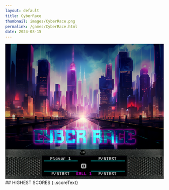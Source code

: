 ```yaml
---
layout: default
title: CyberRace
thumbnail: images/CyberRace.png
permalink: /games/CyberRace.html
date: 2024-08-15
---
```


<img src="../images/CyberRace.png" class="gameThumbnail img-fluid mx-auto align-middle">
## HIGHEST SCORES
{:.scoreText}

